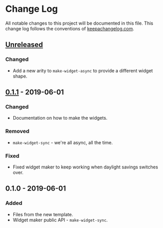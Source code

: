 # Change Log
All notable changes to this project will be documented in this file. This change log follows the conventions of [keepachangelog.com](http://keepachangelog.com/).

## [Unreleased]
### Changed
- Add a new arity to `make-widget-async` to provide a different widget shape.

## [0.1.1] - 2019-06-01
### Changed
- Documentation on how to make the widgets.

### Removed
- `make-widget-sync` - we're all async, all the time.

### Fixed
- Fixed widget maker to keep working when daylight savings switches over.

## 0.1.0 - 2019-06-01
### Added
- Files from the new template.
- Widget maker public API - `make-widget-sync`.

[Unreleased]: https://github.com/your-name/cljow-system/compare/0.1.1...HEAD
[0.1.1]: https://github.com/your-name/cljow-system/compare/0.1.0...0.1.1
